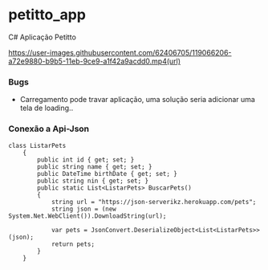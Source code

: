 # petitto_app
C# Aplicação Petitto


https://user-images.githubusercontent.com/62406705/119066206-a72e9880-b9b5-11eb-9ce9-a1f42a9acdd0.mp4(url)

### Bugs

- Carregamento pode travar aplicação, uma solução seria adicionar uma tela de loading..

### Conexão a Api-Json
```
class ListarPets
    {
        public int id { get; set; }
        public string name { get; set; }
        public DateTime birthDate { get; set; }
        public string nin { get; set; }
        public static List<ListarPets> BuscarPets()
        {
            string url = "https://json-serverikz.herokuapp.com/pets";
            string json = (new System.Net.WebClient()).DownloadString(url);

            var pets = JsonConvert.DeserializeObject<List<ListarPets>>(json);
            return pets;
        }
    }
```
